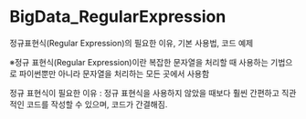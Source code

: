 # BigData_RegularExpression
정규표현식(Regular Expression)의 필요한 이유, 기본 사용법, 코드 예제

※정규 표현식(Regular Expression)이란 복잡한 문자열을 처리할 때 사용하는 기법으로 파이썬뿐만 아니라 문자열을 처리하는 모든 곳에서 사용함

정규 표현식이 필요한 이유 : 정규 표현식을 사용하지 않았을 때보다 훨씬 간편하고 직관적인 코드를 작성할 수 있으며, 코드가 간결해짐.
